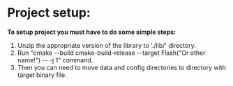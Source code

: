  # Project setup:
 
 **To setup project you must have to do some simple steps:**
 1. Unzip the appropriate version of the library to './lib/' directory.
 2. Run "cmake --build cmake-build-release --target Flash("Or other name!") -- -j 1" command.
 3. Then you can need to move data and config directories to directory with target binary file.
